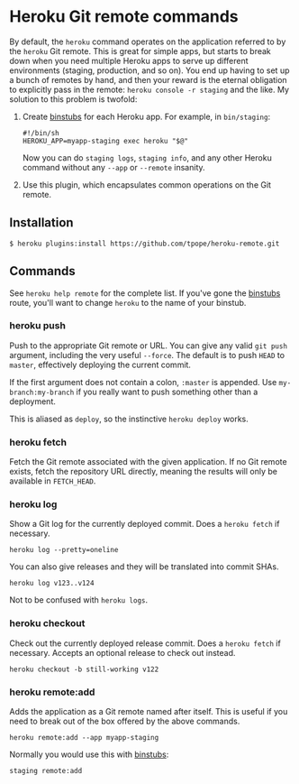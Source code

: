 # Heroku Git remote commands

By default, the `heroku` command operates on the application referred to by
the `heroku` Git remote.  This is great for simple apps, but starts to break
down when you need multiple Heroku apps to serve up different environments
(staging, production, and so on).  You end up having to set up a bunch of
remotes by hand, and then your reward is the eternal obligation to explicitly
pass in the remote: `heroku console -r staging` and the like.  My solution to
this problem is twofold:

1.  Create [binstubs][] for each Heroku app.  For example, in `bin/staging`:

        #!/bin/sh
        HEROKU_APP=myapp-staging exec heroku "$@"

    Now you can do `staging logs`, `staging info`, and any other Heroku
    command without any `--app` or `--remote` insanity.

2.  Use this plugin, which encapsulates common operations on the Git remote.

## Installation

    $ heroku plugins:install https://github.com/tpope/heroku-remote.git

## Commands

See `heroku help remote` for the complete list.  If you've gone the
[binstubs][] route, you'll want to change `heroku` to the name of your
binstub.

### heroku push

Push to the appropriate Git remote or URL.  You can give any valid `git push`
argument, including the very useful `--force`.  The default is to push
`HEAD` to `master`, effectively deploying the current commit.

If the first argument does not contain a colon, `:master` is appended.  Use
`my-branch:my-branch` if you really want to push something other than a
deployment.

This is aliased as `deploy`, so the instinctive `heroku deploy` works.

### heroku fetch

Fetch the Git remote associated with the given application.  If no Git remote
exists, fetch the repository URL directly, meaning the results will only be
available in `FETCH_HEAD`.

### heroku log

Show a Git log for the currently deployed commit.  Does a `heroku fetch` if
necessary.

    heroku log --pretty=oneline

You can also give releases and they will be translated into commit SHAs.

    heroku log v123..v124

Not to be confused with `heroku logs`.

### heroku checkout

Check out the currently deployed release commit.  Does a `heroku fetch` if
necessary.  Accepts an optional release to check out instead.

    heroku checkout -b still-working v122

### heroku remote:add

Adds the application as a Git remote named after itself.  This is useful if
you need to break out of the box offered by the above commands.

    heroku remote:add --app myapp-staging

Normally you would use this with [binstubs][]:

    staging remote:add

[binstubs]: https://github.com/sstephenson/rbenv/wiki/Understanding-binstubs
